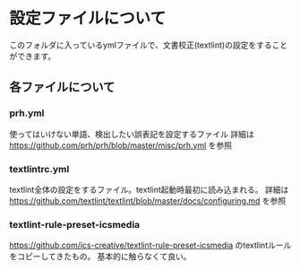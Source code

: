 # 設定ファイルについて

このフォルダに入っているymlファイルで、文書校正(textlint)の設定をすることができます。

## 各ファイルについて
### prh.yml
使ってはいけない単語、検出したい誤表記を設定するファイル
詳細は https://github.com/prh/prh/blob/master/misc/prh.yml を参照

### textlintrc.yml
textlint全体の設定をするファイル。textlint起動時最初に読み込まれる。
詳細は https://github.com/textlint/textlint/blob/master/docs/configuring.md を参照


### textlint-rule-preset-icsmedia
https://github.com/ics-creative/textlint-rule-preset-icsmedia のtextlintルールをコピーしてきたもの。
基本的に触らなくて良い。
